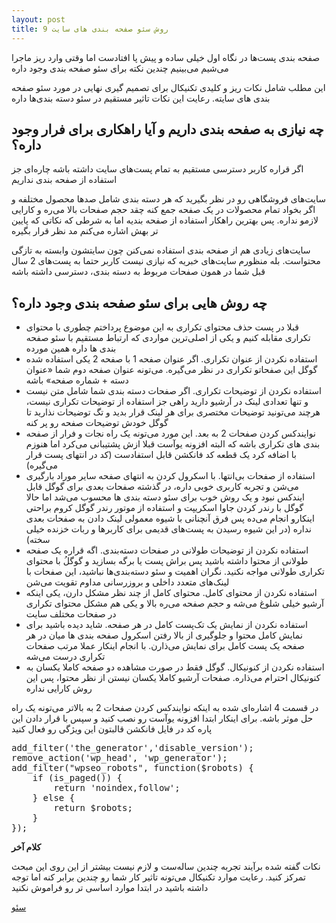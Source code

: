 ```yaml
---
layout: post
title: 9 روش سئو صفحه بندی های سایت
---
```


صفحه بندی پست‌ها در نگاه اول خیلی ساده و پیش پا افتادست اما وقتی وارد ریز ماجرا می‌شیم می‌بینیم چندین نکته برای سئو صفحه بندی وجود داره

این مطلب شامل نکات ریز و کلیدی تکنیکال برای تصمیم گیری نهایی در مورد سئو صفحه بندی های سایته. رعایت این نکات تاثیر مستقیم در سئو دسته بندی‌ها داره

## چه نیازی به صفحه بندی داریم و آیا راهکاری برای فرار وجود داره؟

اگر قراره کاربر دسترسی مستقیم به تمام پست‌های سایت داشته باشه چاره‌ای جز استفاده از صفحه بندی نداریم

سایت‌های فروشگاهی رو در نظر بگیرید که هر دسته بندی شامل صدها محصول مختلفه و اگر بخواد تمام محصولات در یک صفحه جمع کنه چقد حجم صفحات بالا می‌ره و کارایی لازمو نداره. پس بهترین راهکار استفاده از صفحه بندیه اما به شرطی که نکاتی که پایین تر بهش اشاره می‌کنم مد نظر قرار بگیره

سایت‌های زیادی هم از صفحه بندی استفاده نمی‌کنن چون سایتشون وابسته به تازگی محتواست. بله منظورم سایت‌های خبریه که نیازی نیست کاربر حتما به پست‌های 2 سال قبل شما در همون صفحات مربوط به دسته بندی، دسترسی داشته باشه

## چه روش هایی برای سئو صفحه بندی وجود داره؟

- قبلا در پست حذف محتوای تکراری به این موضوع پرداختم چطوری با محتوای تکراری مقابله کنیم و یکی از اصلی‌ترین مواردی که ارتباط مستقیم با سئو صفحه بندی ها داره همین مورده
- استفاده نکردن از عنوان تکراری. اگر عنوان صفحه 1 با صفحه 2 یکی استفاده شده گوگل این صفحاتو تکراری در نظر می‌گیره. می‌تونه عنوان صفحه دوم شما «عنوان دسته + شماره صفحه» باشه
- استفاده نکردن از توضیحات تکراری. اگر صفحات دسته بندی شما شامل متن نیست و تنها تعدادی لینک در آرشیو دارید راهی جز استفاده از توضیحات تکراری نیست، هرچند می‌تونید توضیحات مختصری برای هر لینک قرار بدید و تگ توضیحات نذارید تا گوگل خودش توضیحات صفحه رو پر کنه
- نوایندکس کردن صفحات 2 به بعد. این مورد می‌تونه یک راه نجات و فرار از صفحه بندی های تکراری باشه که البته افزونه یوآست قبلا ازش پشتیبانی می‌کرد اما هنوزم با اضافه کرد یک قطعه کد فانکشن قابل استفادست (کد در انتهای پست قرار می‌گیره)
- استفاده از صفحات بی‌انتها. با اسکرول کردن به انتهای صفحه سایر موراد بارگیری می‌شن و تجربه کاربری خوبی داره، در گذشته صفحات بعدی برای گوگل قابل ایندکس نبود و یک روش خوب برای سئو دسته بندی ها محسوب می‌شد اما حالا گوگل با رندر کردن جاوا اسکریپت و استفاده از موتور رندر گوگل کروم براحتی اینکارو انجام می‌ده پس فرق آنچنانی با شیوه معمولی لینک دادن به صفحات بعدی نداره (در این شیوه رسیدن به پست‌های قدیمی برای کاربرها و ربات خزنده خیلی سخته)
- استفاده نکردن از توضیحات طولانی در صفحات دسته‌بندی. اگه قراره یک صفحه طولانی از محتوا داشته باشید پس براش پست یا برگه بسازید و گوگلُ با محتوای تکراری طولانی مواجه نکنید. نگران اهمیت و سئو دسته‌بندی‌ها نباشید، این صفحات با لینک‌های متعدد داخلی و بروزرسانی مداوم تقویت می‌شن
- استفاده نکردن از محتوای کامل. محتوای کامل از چند نظر مشکل دارن، یکی اینکه آرشیو خیلی شلوغ می‌شه و حجم صفحه می‌ره بالا و یکی هم مشکل محتوای تکراری در صفحات مختلف سایت
- استفاده نکردن از نمایش یک تک‌پست کامل در هر صفحه. شاید دیده باشید برای نمایش کامل محتوا و جلوگیری از بالا رفتن اسکرول صفحه بندی ها میان در هر صفحه یک پست کامل برای نمایش می‌ذارن. با انجام اینکار عملا مرتب صفحات تکراری درست می‌شه
- استفاده نکردن از کنونیکال. گوگل فقط در صورت مشاهده دو صفحه کاملا یکسان به کنونیکال احترام می‌ذاره. صفحات آرشیو کاملا یکسان نیستن از نظر محتوا، پس این روش کارایی نداره

در قسمت 4 اشاره‌ای شده به اینکه نوایندکس کردن صفحات 2 به بالاتر می‌تونه یک راه حل موثر باشه. برای اینکار ابتدا افزونه یوآست رو نصب کنید و سپس با قرار دادن این پاره کد در فایل فانکشن قالبتون این ویژگی رو فعال کنید

<pre>
add_filter('the_generator','disable_version');
remove_action('wp_head', 'wp_generator');
add_filter("wpseo_robots", function($robots) {
	if (is_paged()) {
        return 'noindex,follow';
    } else {
        return $robots;
    }
});
</pre>

<b>کلام آخر</b>

نکات گفته شده برآیند تجربه چندین ساله‌ست و لازم نیست بیشتر از این روی این مبحث تمرکز کنید. رعایت موارد تکنیکال می‌تونه تاثیر کار شما رو چندین برابر کنه اما توجه داشته باشید در ابتدا موارد اساسی تر رو فراموش نکنید

<a href="{{ site.url }}/seo" class="button">سئو</a>
